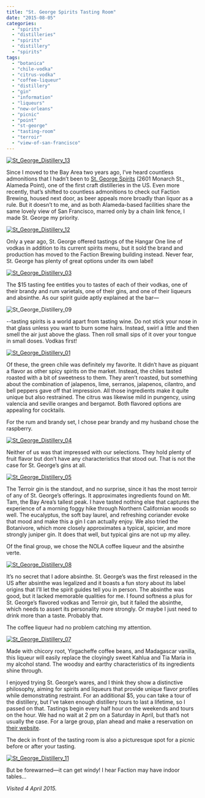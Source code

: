 ```yaml
---
title: "St. George Spirits Tasting Room"
date: "2015-08-05"
categories:
  - "spirits"
  - "distilleries"
  - "spirits"
  - "distillery"
  - "spirits"
tags:
  - "botanica"
  - "chile-vodka"
  - "citrus-vodka"
  - "coffee-liqueur"
  - "distillery"
  - "gin"
  - "information"
  - "liqueurs"
  - "new-orleans"
  - "picnic"
  - "point"
  - "st-george"
  - "tasting-room"
  - "terroir"
  - "view-of-san-francisco"
---
```


[![St_George_Distillery_13](http://s3.amazonaws.com/thegourmez-wpmedia/2015/06/St_George_Distillery_13-500x333.jpg)](http://s3.amazonaws.com/thegourmez-wpmedia/2015/06/St_George_Distillery_13.jpg)

Since I moved to the Bay Area two years ago, I’ve heard countless admonitions that I hadn’t been to [St. George Spirits](http://www.stgeorgespirits.com/) (2601 Monarch St., Alameda Point), one of the first craft distilleries in the US. Even more recently, that’s shifted to countless admonitions to check out Faction Brewing, housed next door, as beer appeals more broadly than liquor as a rule. But it doesn’t to me, and as both Alameda-based facilities share the same lovely view of San Francisco, marred only by a chain link fence, I made St. George my priority.

[![St_George_Distillery_12](http://s3.amazonaws.com/thegourmez-wpmedia/2015/06/St_George_Distillery_12-500x333.jpg)](http://s3.amazonaws.com/thegourmez-wpmedia/2015/06/St_George_Distillery_12.jpg)

Only a year ago, St. George offered tastings of the Hangar One line of vodkas in addition to its current spirits menu, but it sold the brand and production has moved to the Faction Brewing building instead. Never fear, St. George has plenty of great options under its own label!

[![St_George_Distillery_03](http://s3.amazonaws.com/thegourmez-wpmedia/2015/06/St_George_Distillery_03-333x500.jpg)](http://s3.amazonaws.com/thegourmez-wpmedia/2015/06/St_George_Distillery_03.jpg)

The $15 tasting fee entitles you to tastes of each of their vodkas, one of their brandy and rum varietals, one of their gins, and one of their liqueurs and absinthe. As our spirit guide aptly explained at the bar—

![St_George_Distillery_09](http://s3.amazonaws.com/thegourmez-wpmedia/2015/06/St_George_Distillery_09-500x333.jpg)

\--tasting spirits is a world apart from tasting wine. Do not stick your nose in that glass unless you want to burn some hairs. Instead, swirl a little and then smell the air just above the glass. Then roll small sips of it over your tongue in small doses. Vodkas first!

[![St_George_Distillery_01](http://s3.amazonaws.com/thegourmez-wpmedia/2015/06/St_George_Distillery_01-500x333.jpg)](http://s3.amazonaws.com/thegourmez-wpmedia/2015/06/St_George_Distillery_01.jpg)

Of these, the green chile was definitely my favorite. It didn’t have as piquant a flavor as other spicy spirits on the market. Instead, the chiles tasted roasted with a bit of sweetness to them. They aren’t roasted, but something about the combination of jalapenos, lime, serranos, jalapenos, cilantro, and bell peppers gave off that impression. All those ingredients make it quite unique but also restrained. The citrus was likewise mild in pungency, using valencia and seville oranges and bergamot. Both flavored options are appealing for cocktails.

For the rum and brandy set, I chose pear brandy and my husband chose the raspberry.

[![St_George_Distillery_04](http://s3.amazonaws.com/thegourmez-wpmedia/2015/06/St_George_Distillery_04-500x333.jpg)](http://s3.amazonaws.com/thegourmez-wpmedia/2015/06/St_George_Distillery_04.jpg)

Neither of us was that impressed with our selections. They hold plenty of fruit flavor but don’t have any characteristics that stood out. That is not the case for St. George’s gins at all.

[![St_George_Distillery_05](http://s3.amazonaws.com/thegourmez-wpmedia/2015/06/St_George_Distillery_05-500x333.jpg)](http://s3.amazonaws.com/thegourmez-wpmedia/2015/06/St_George_Distillery_05.jpg)

The Terroir gin is the standout, and no surprise, since it has the most terroir of any of St. George’s offerings. It approximates ingredients found on Mt. Tam, the Bay Area’s tallest peak. I have tasted nothing else that captures the experience of a morning foggy hike through Northern Californian woods so well. The eucalyptus, the soft bay laurel, and refreshing coriander evoke that mood and make this a gin I can actually enjoy. We also tried the Botanivore, which more closely approximates a typical, spicier, and more strongly juniper gin. It does that well, but typical gins are not up my alley.

Of the final group, we chose the NOLA coffee liqueur and the absinthe verte.

[![St_George_Distillery_08](http://s3.amazonaws.com/thegourmez-wpmedia/2015/06/St_George_Distillery_08-500x333.jpg)](http://s3.amazonaws.com/thegourmez-wpmedia/2015/06/St_George_Distillery_08.jpg)

It’s no secret that I adore absinthe. St. George’s was the first released in the US after absinthe was legalized and it boasts a fun story about its label origins that I’ll let the spirit guides tell you in person. The absinthe was good, but it lacked memorable qualities for me. I found softness a plus for St. George’s flavored vodkas and Terroir gin, but it failed the absinthe, which needs to assert its personality more strongly. Or maybe I just need to drink more than a taste. Probably that.

The coffee liqueur had no problem catching my attention.

[![St_George_Distillery_07](http://s3.amazonaws.com/thegourmez-wpmedia/2015/06/St_George_Distillery_07-333x500.jpg)](http://s3.amazonaws.com/thegourmez-wpmedia/2015/06/St_George_Distillery_07.jpg)

Made with chicory root, Yirgacheffe coffee beans, and Madagascar vanilla, this liqueur will easily replace the cloyingly sweet Kahlua and Tia Maria in my alcohol stand. The woodsy and earthy characteristics of its ingredients shine through.

I enjoyed trying St. George’s wares, and I think they show a distinctive philosophy, aiming for spirits and liqueurs that provide unique flavor profiles while demonstrating restraint. For an additional $5, you can take a tour of the distillery, but I’ve taken enough distillery tours to last a lifetime, so I passed on that. Tastings begin every half hour on the weekends and tours on the hour. We had no wait at 2 pm on a Saturday in April, but that’s not usually the case. For a large group, plan ahead and make a reservation on [their website](http://www.stgeorgespirits.com/reservations/).

The deck in front of the tasting room is also a picturesque spot for a picnic before or after your tasting.

[![St_George_Distillery_11](http://s3.amazonaws.com/thegourmez-wpmedia/2015/06/St_George_Distillery_11-500x333.jpg)](http://s3.amazonaws.com/thegourmez-wpmedia/2015/06/St_George_Distillery_11.jpg)

But be forewarned—it can get windy! I hear Faction may have indoor tables…

_Visited 4 April 2015._
